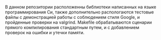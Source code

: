 В данном репозитории расположенны библиотеки написанных на языке программирования Си, также дополнительно распологаются тестовые файлы с демонстрацией работы с соблюдением стиля Google, и пройденные проверки на valgrind. Makefile обрабатываются сценарии прямого компилирования стандартным путем, и с добавлением проверок на ошибки и утечки памяти.